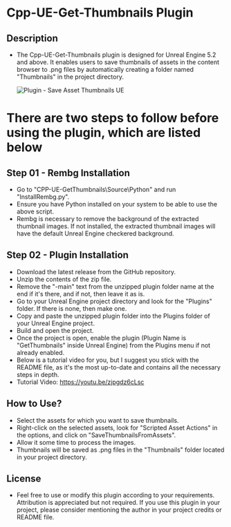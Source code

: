 # Cpp-UE-Get-Thumbnails Plugin

## Description
- The Cpp-UE-Get-Thumbnails plugin is designed for Unreal Engine 5.2 and above. It enables users to save thumbnails of assets in the content browser to .png files by automatically creating a folder named "Thumbnails" in the project directory.
  
  ![Plugin - Save Asset Thumbnails UE](https://github.com/user-attachments/assets/b60133b9-690b-4d40-8299-95b7aa048763)

# There are two steps to follow before using the plugin, which are listed below

## Step 01 - Rembg Installation
- Go to "CPP-UE-GetThumbnails\Source\Python" and run "InstallRembg.py".
- Ensure you have Python installed on your system to be able to use the above script.
- Rembg is necessary to remove the background of the extracted thumbnail images. If not installed, the extracted thumbnail images will have the default Unreal Engine checkered background.

## Step 02 - Plugin Installation
- Download the latest release from the GitHub repository.
- Unzip the contents of the zip file.
- Remove the "-main" text from the unzipped plugin folder name at the end if it's there, and if not, then leave it as is.
- Go to your Unreal Engine project directory and look for the "Plugins" folder. If there is none, then make one.
- Copy and paste the unzipped plugin folder into the Plugins folder of your Unreal Engine project.
- Build and open the project.
- Once the project is open, enable the plugin (Plugin Name is "GetThumbnails" inside Unreal Engine) from the Plugins menu if not already enabled.
- Below is a tutorial video for you, but I suggest you stick with the README file, as it's the most up-to-date and contains all the necessary steps in depth.
- Tutorial Video: https://youtu.be/zjpgdz6cLsc

## How to Use?
- Select the assets for which you want to save thumbnails.
- Right-click on the selected assets, look for "Scripted Asset Actions" in the options, and click on "SaveThumbnailsFromAssets".
- Allow it some time to process the images.
- Thumbnails will be saved as .png files in the "Thumbnails" folder located in your project directory.
  
## License
- Feel free to use or modify this plugin according to your requirements. Attribution is appreciated but not required. If you use this plugin in your project, please consider mentioning the author in your project credits or README file.
